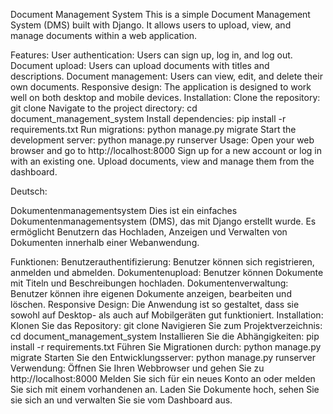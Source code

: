 Document Management System
This is a simple Document Management System (DMS) built with Django. It allows users to upload, view, and manage documents within a web application.

Features:
User authentication: Users can sign up, log in, and log out.
Document upload: Users can upload documents with titles and descriptions.
Document management: Users can view, edit, and delete their own documents.
Responsive design: The application is designed to work well on both desktop and mobile devices.
Installation:
Clone the repository: git clone <repository-url>
Navigate to the project directory: cd document_management_system
Install dependencies: pip install -r requirements.txt
Run migrations: python manage.py migrate
Start the development server: python manage.py runserver
Usage:
Open your web browser and go to http://localhost:8000
Sign up for a new account or log in with an existing one.
Upload documents, view and manage them from the dashboard.


Deutsch:

Dokumentenmanagementsystem
Dies ist ein einfaches Dokumentenmanagementsystem (DMS), das mit Django erstellt wurde. Es ermöglicht Benutzern das Hochladen, Anzeigen und Verwalten von Dokumenten innerhalb einer Webanwendung.

Funktionen:
Benutzerauthentifizierung: Benutzer können sich registrieren, anmelden und abmelden.
Dokumentenupload: Benutzer können Dokumente mit Titeln und Beschreibungen hochladen.
Dokumentenverwaltung: Benutzer können ihre eigenen Dokumente anzeigen, bearbeiten und löschen.
Responsive Design: Die Anwendung ist so gestaltet, dass sie sowohl auf Desktop- als auch auf Mobilgeräten gut funktioniert.
Installation:
Klonen Sie das Repository: git clone <repository-url>
Navigieren Sie zum Projektverzeichnis: cd document_management_system
Installieren Sie die Abhängigkeiten: pip install -r requirements.txt
Führen Sie Migrationen durch: python manage.py migrate
Starten Sie den Entwicklungsserver: python manage.py runserver
Verwendung:
Öffnen Sie Ihren Webbrowser und gehen Sie zu http://localhost:8000
Melden Sie sich für ein neues Konto an oder melden Sie sich mit einem vorhandenen an.
Laden Sie Dokumente hoch, sehen Sie sie sich an und verwalten Sie sie vom Dashboard aus.
